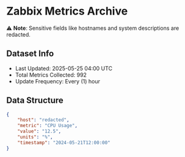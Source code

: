 # Zabbix Metrics Archive

⚠️ **Note**: Sensitive fields like hostnames and system descriptions are redacted.

## Dataset Info
- Last Updated: 2025-05-25 04:00 UTC
- Total Metrics Collected: 992
- Update Frequency: Every (1) hour

## Data Structure
```json
{
    "host": "redacted",
    "metric": "CPU Usage",
    "value": "12.5",
    "units": "%",
    "timestamp": "2024-05-21T12:00:00"
}
```
